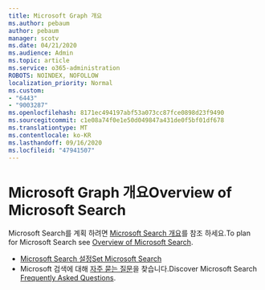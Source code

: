 ```yaml
---
title: Microsoft Graph 개요
ms.author: pebaum
author: pebaum
manager: scotv
ms.date: 04/21/2020
ms.audience: Admin
ms.topic: article
ms.service: o365-administration
ROBOTS: NOINDEX, NOFOLLOW
localization_priority: Normal
ms.custom:
- "6443"
- "9003287"
ms.openlocfilehash: 8171ec494197abf53a073cc87fce0898d23f9490
ms.sourcegitcommit: c1e08a74f0e1e50d049847a431de0f5bf01df678
ms.translationtype: MT
ms.contentlocale: ko-KR
ms.lasthandoff: 09/16/2020
ms.locfileid: "47941507"
---
```

# <a name="overview-of-microsoft-search"></a><span data-ttu-id="f85d7-102">Microsoft Graph 개요</span><span class="sxs-lookup"><span data-stu-id="f85d7-102">Overview of Microsoft Search</span></span>

<span data-ttu-id="f85d7-103">Microsoft Search를 계획 하려면 [Microsoft Search 개요](https://docs.microsoft.com/microsoftsearch/overview-microsoft-search)를 참조 하세요.</span><span class="sxs-lookup"><span data-stu-id="f85d7-103">To plan for Microsoft Search see [Overview of Microsoft Search](https://docs.microsoft.com/microsoftsearch/overview-microsoft-search).</span></span>

- [<span data-ttu-id="f85d7-104">Microsoft Search 설정</span><span class="sxs-lookup"><span data-stu-id="f85d7-104">Set Microsoft Search</span></span>](https://docs.microsoft.com/microsoftsearch/setup-microsoft-search)
- <span data-ttu-id="f85d7-105">Microsoft 검색에 대해 [자주 묻는 질문](https://docs.microsoft.com/microsoftsearch/faqs)을 찾습니다.</span><span class="sxs-lookup"><span data-stu-id="f85d7-105">Discover Microsoft Search [Frequently Asked Questions](https://docs.microsoft.com/microsoftsearch/faqs).</span></span>

